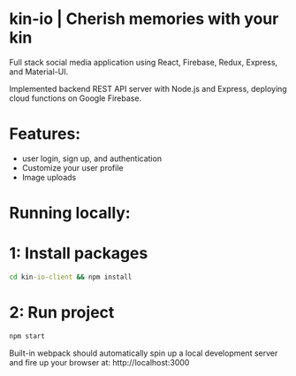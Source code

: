 # kin-io | Cherish memories with your kin

Full stack social media application using React, Firebase, Redux, Express, and Material-UI.  

Implemented backend REST API server with Node.js and Express, deploying cloud functions on Google Firebase.

# Features:
- user login, sign up, and authentication
- Customize your user profile
- Image uploads

# Running locally:

# 1: Install packages
```bat
cd kin-io-client && npm install
```

# 2: Run project
```bat
npm start
```

Built-in webpack should automatically spin up a local development server and fire up your browser at: http://localhost:3000
